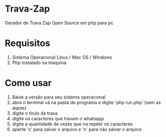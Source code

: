 # Trava-Zap
Gerador de Trava Zap Open Source em php para pc

# Requisitos
1. Sistema Operacional Linux / Mac OS / Windows
2. Php instalado na maquina

# Como usar
1. Baixe a versão para seu sistema operacional
2. abra o terminal vá na pasta do programa e digite 'php run.php' (sem as aspas)
3. digite o titulo da trava
4. digite os caracteres que travam o whatsapp
5. digite a quantidade de vezes que ira repetir os caracteres
6. aperte 's' para salvar o arquivo e 'n' para não salvar o arquivo
